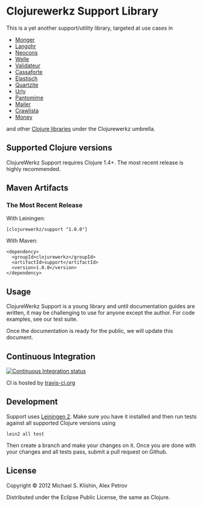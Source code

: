 # Clojurewerkz Support Library

This is a yet another support/utility library, targeted at use cases in

 * [Monger](https://github.com/michaelklishin/monger)
 * [Langohr](https://github.com/michaelklishin/langohr)
 * [Neocons](https://github.com/michaelklishin/neocons)
 * [Welle](https://github.com/michaelklishin/welle)
 * [Validateur](https://github.com/michaelklishin/validateur)
 * [Cassaforte](https://github.com/clojurewerkz/cassaforte)
 * [Elastisch](https://github.com/clojurewerkz/elastisch)
 * [Quartzite](https://github.com/michaelklishin/quartzite)
 * [Urly](https://github.com/michaelklishin/urly)
 * [Pantomime](https://github.com/michaelklishin/pantomime)
 * [Mailer](https://github.com/clojurewerkz/mailer)
 * [Crawlista](https://github.com/michaelklishin/crawlista)
 * [Money](https://github.com/clojurewerkz/money)

and other [Clojure libraries](http://clojurewerkz.org) under the Clojurewerkz umbrella.


## Supported Clojure versions

ClojureWerkz Support requires Clojure 1.4+. The most recent release
is highly recommended.



## Maven Artifacts

### The Most Recent Release

With Leiningen:

    [clojurewerkz/support "1.0.0"]

With Maven:

    <dependency>
      <groupId>clojurewerkz</groupId>
      <artifactId>support</artifactId>
      <version>1.0.0</version>
    </dependency>


## Usage

ClojureWerkz Support is a young library and until documentation guides
are written, it may be challenging to use for anyone except the
author. For code examples, see our test suite.

Once the documentation is ready for the public, we will update this
document.


## Continuous Integration

[![Continuous Integration status](https://secure.travis-ci.org/clojurewerkz/support.png)](http://travis-ci.org/clojurewerkz/support)


CI is hosted by [travis-ci.org](http://travis-ci.org)



## Development

Support uses [Leiningen 2](https://github.com/technomancy/leiningen/blob/master/doc/TUTORIAL.md). Make sure you have it installed and then run tests
against all supported Clojure versions using

    lein2 all test

Then create a branch and make your changes on it. Once you are done with your changes and all tests pass, submit
a pull request on Github.



## License

Copyright © 2012 Michael S. Klishin, Alex Petrov

Distributed under the Eclipse Public License, the same as Clojure.
